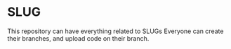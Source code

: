 # SLUG
This repository can have everything related to SLUGs
Everyone can create their branches, and upload code on their branch. 
